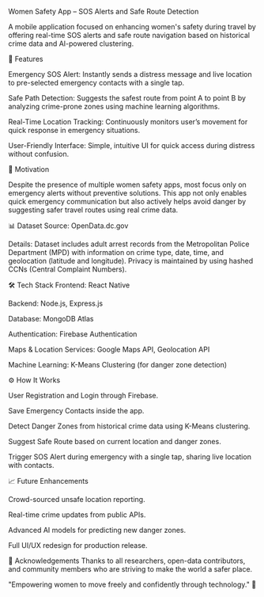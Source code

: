 Women Safety App – SOS Alerts and Safe Route Detection

A mobile application focused on enhancing women's safety during travel by offering real-time SOS alerts and safe route navigation based on historical crime data and AI-powered clustering.

📱 Features

Emergency SOS Alert:
Instantly sends a distress message and live location to pre-selected emergency contacts with a single tap.

Safe Path Detection:
Suggests the safest route from point A to point B by analyzing crime-prone zones using machine learning algorithms.

Real-Time Location Tracking:
Continuously monitors user’s movement for quick response in emergency situations.

User-Friendly Interface:
Simple, intuitive UI for quick access during distress without confusion.

🧠 Motivation

Despite the presence of multiple women safety apps, most focus only on emergency alerts without preventive solutions.
This app not only enables quick emergency communication but also actively helps avoid danger by suggesting safer travel routes using real crime data.

📊 Dataset
Source: OpenData.dc.gov

Details:
Dataset includes adult arrest records from the Metropolitan Police Department (MPD) with information on crime type, date, time, and geolocation (latitude and longitude).
Privacy is maintained by using hashed CCNs (Central Complaint Numbers).

🛠️ Tech Stack
Frontend: React Native

Backend: Node.js, Express.js

Database: MongoDB Atlas

Authentication: Firebase Authentication

Maps & Location Services: Google Maps API, Geolocation API

Machine Learning: K-Means Clustering (for danger zone detection)

⚙️ How It Works

User Registration and Login through Firebase.

Save Emergency Contacts inside the app.

Detect Danger Zones from historical crime data using K-Means clustering.

Suggest Safe Route based on current location and danger zones.

Trigger SOS Alert during emergency with a single tap, sharing live location with contacts.

📈 Future Enhancements

Crowd-sourced unsafe location reporting.

Real-time crime updates from public APIs.

Advanced AI models for predicting new danger zones.

Full UI/UX redesign for production release.

🙌 Acknowledgements
Thanks to all researchers, open-data contributors, and community members who are striving to make the world a safer place.

"Empowering women to move freely and confidently through technology." 💙

